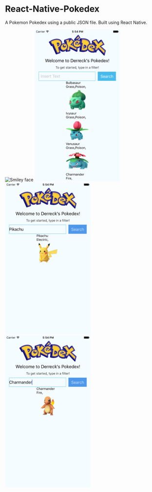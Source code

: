 # React-Native-Pokedex
A Pokemon Pokedex using a public JSON file. Built using React Native.


<img src="pokedex.gif" alt="Smiley face" height=500>
<img src="startScreen.png" alt="Smiley face" height=500>
<img src="pikachu.png" alt="Smiley face" height=500>
<img src="charmander.png" alt="Smiley face" height=500>
